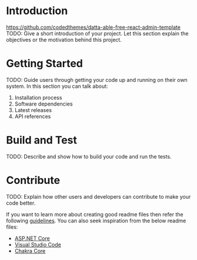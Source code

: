 # Introduction
https://github.com/codedthemes/datta-able-free-react-admin-template
TODO: Give a short introduction of your project. Let this section explain the objectives or the motivation behind this project.

# Getting Started

TODO: Guide users through getting your code up and running on their own system. In this section you can talk about:

1. Installation process
2. Software dependencies
3. Latest releases
4. API references

# Build and Test

TODO: Describe and show how to build your code and run the tests.

# Contribute

TODO: Explain how other users and developers can contribute to make your code better.

If you want to learn more about creating good readme files then refer the following [guidelines](https://docs.microsoft.com/en-us/azure/devops/repos/git/create-a-readme?view=azure-devops). You can also seek inspiration from the below readme files:

-   [ASP.NET Core](https://github.com/aspnet/Home)
-   [Visual Studio Code](https://github.com/Microsoft/vscode)
-   [Chakra Core](https://github.com/Microsoft/ChakraCore)
